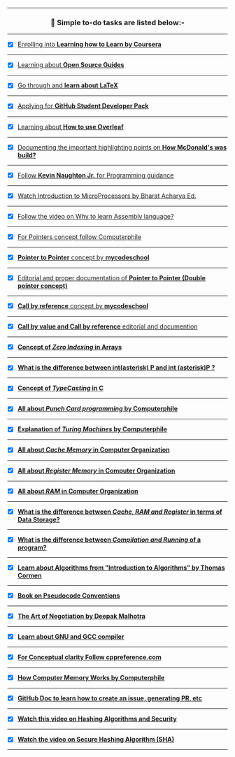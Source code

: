 ---------------------------------------------------------------------------------------------------------------------------------------------------------------
### <p align="center"> 🎯 <b>Simple to-do tasks are listed below:- </b> </p> 
---------------------------------------------------------------------------------------------------------------------------------------------------------------


- [X] [Enrolling into **Learning how to Learn by Coursera**](https://www.coursera.org/learn/learning-how-to-learn) 

---------------------------------------------------------------------------------------------------------------------------------------------------------------

- [X] [Learning about **Open Source Guides**](https://opensource.guide/)

---------------------------------------------------------------------------------------------------------------------------------------------------------------

- [X] [Go through and **learn about LaTeX**](https://en.wikipedia.org/wiki/LaTeX)

---------------------------------------------------------------------------------------------------------------------------------------------------------------

- [X] [Applying for **GitHub Student Developer Pack**](https://education.github.com/pack)

---------------------------------------------------------------------------------------------------------------------------------------------------------------

- [X] [Learning about **How to use Overleaf**](https://www.overleaf.com/)

---------------------------------------------------------------------------------------------------------------------------------------------------------------

- [X] [Documenting the important highlighting points on **How McDonald's was build?**](https://www.youtube.com/watch?v=fZhjv058j6o   )

---------------------------------------------------------------------------------------------------------------------------------------------------------------

- [X] [Follow **Kevin Naughton Jr.** for Programming guidance](https://www.youtube.com/c/KevinNaughtonJr/playlists)

---------------------------------------------------------------------------------------------------------------------------------------------------------------

- [X] [Watch Introduction to MicroProcessors by Bharat Acharya Ed.](https://www.youtube.com/watch?v=Xl2nWDcy0To)

---------------------------------------------------------------------------------------------------------------------------------------------------------------

- [X] [Follow the video on Why to learn Assembly language?](https://www.youtube.com/watch?v=iYRl50gtprA)

---------------------------------------------------------------------------------------------------------------------------------------------------------------

- [X] [For Pointers concept follow Computerphile](https://www.youtube.com/watch?v=t5NszbIerYc)

---------------------------------------------------------------------------------------------------------------------------------------------------------------

- [X] [**Pointer to Pointer** concept by **mycodeschool**](https://www.youtube.com/watch?v=d3kd5KbGB48)

---------------------------------------------------------------------------------------------------------------------------------------------------------------

- [X] [Editorial and proper documentation of **Pointer to Pointer (Double pointer concept)**](https://www.javatpoint.com/c-pointer-to-pointer)

---------------------------------------------------------------------------------------------------------------------------------------------------------------

- [X] [**Call by reference** concept by **mycodeschool**](https://www.youtube.com/watch?v=LW8Rfh6TzGg)

---------------------------------------------------------------------------------------------------------------------------------------------------------------

- [X] [**Call by value and Call by reference** editorial and documention](https://www.javatpoint.com/call-by-value-and-call-by-reference-in-c)

---------------------------------------------------------------------------------------------------------------------------------------------------------------

- [X] [**Concept of *Zero Indexing* in Arrays**](https://medium.com/swlh/zero-indexed-arrays-f752a47abf65)

---------------------------------------------------------------------------------------------------------------------------------------------------------------

- [X] [**What is the difference between int(asterisk) P and int (asterisk)P ?**](https://stackoverflow.com/questions/5590150/difference-between-int-p-and-int-p-declaration)

---------------------------------------------------------------------------------------------------------------------------------------------------------------

- [X] [**Concept of *TypeCasting* in C**](https://developerinsider.co/type-casting-c-programming/)

---------------------------------------------------------------------------------------------------------------------------------------------------------------

- [X] [**All about *Punch Card programming* by Computerphile**](https://www.youtube.com/watch?v=KG2M4ttzBnY)

---------------------------------------------------------------------------------------------------------------------------------------------------------------

- [X] [**Explanation of *Turing Machines* by Computerphile**](https://www.youtube.com/watch?v=dNRDvLACg5Q)

---------------------------------------------------------------------------------------------------------------------------------------------------------------

- [X] [**All about *Cache Memory* in Computer Organization**](https://www.geeksforgeeks.org/cache-memory-in-computer-organization/)

---------------------------------------------------------------------------------------------------------------------------------------------------------------

- [X] [**All about *Register Memory* in Computer Organization**](https://www.javatpoint.com/register-memory)

---------------------------------------------------------------------------------------------------------------------------------------------------------------

- [X] [**All about *RAM* in Computer Organization**](https://www.tutorialspoint.com/computer_fundamentals/computer_ram.htm)

---------------------------------------------------------------------------------------------------------------------------------------------------------------

- [X] [**What is the difference between *Cache, RAM and Register* in terms of Data Storage?**](https://www.quora.com/What-is-the-difference-between-cache-RAM-and-register-in-terms-of-data-they-store/answer/Ira-J-Perlow)

---------------------------------------------------------------------------------------------------------------------------------------------------------------

- [X] [**What is the difference between *Compilation and Running* of a program?**](https://www.javatpoint.com/compile-time-vs-runtime#:~:text=Compile%2Dtime%20and%20Runtime%20are,executable%20code%20is%20started%20running.)

---------------------------------------------------------------------------------------------------------------------------------------------------------------

- [X] [**Learn about Algorithms from "Introduction to Algorithms" by Thomas Cormen**](https://web.iiit.ac.in/~pratik.kamble/storage/Algorithms/Cormen_Algorithms_3rd.pdf)

---------------------------------------------------------------------------------------------------------------------------------------------------------------

- [X] [**Book on Pseudocode Conventions**](https://link.springer.com/content/pdf/bbm%3A978-1-4471-5173-9%2F1.pdf)

---------------------------------------------------------------------------------------------------------------------------------------------------------------

- [X] [**The Art of Negotiation by Deepak Malhotra**](https://www.youtube.com/channel/UC_ZYvtEe4MCi0W_1jl_wFOw/videos)

---------------------------------------------------------------------------------------------------------------------------------------------------------------

- [X] [**Learn about GNU and GCC compiler**](http://www.gnu.org/)

---------------------------------------------------------------------------------------------------------------------------------------------------------------

- [X] [**For Conceptual clarity Follow cppreference.com**](https://en.cppreference.com/w/)

---------------------------------------------------------------------------------------------------------------------------------------------------------------

- [X] [**How Computer Memory Works by Computerphile**](https://www.youtube.com/watch?v=XETZoRYdtkw)

---------------------------------------------------------------------------------------------------------------------------------------------------------------

- [X] [**GitHub Doc to learn how to create an issue, generating PR, etc**](https://docs.github.com/en/issues/tracking-your-work-with-issues/creating-an-issue)

---------------------------------------------------------------------------------------------------------------------------------------------------------------

- [X] [**Watch this video on Hashing Algorithms and Security**](https://www.youtube.com/watch?v=b4b8ktEV4Bg)

---------------------------------------------------------------------------------------------------------------------------------------------------------------

- [X] [**Watch the video on Secure Hashing Algorithm (SHA)**](https://www.youtube.com/watch?v=DMtFhACPnTY)

---------------------------------------------------------------------------------------------------------------------------------------------------------------
